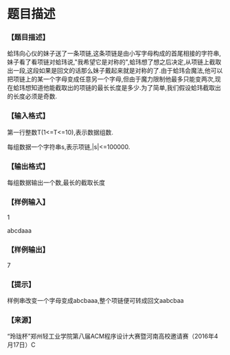 # 题目描述


<h3>
【题目描述】
</h3>
<p>
蛤玮向心仪的妹子送了一条项链,这条项链是由小写字母构成的首尾相接的字符串,妹子看了看项链对蛤玮说,&#34;我希望它是对称的&#34;,蛤玮想了想之后决定,从项链上截取出一段,这段如果是回文的话那么妹子戴起来就是对称的了.由于蛤玮会魔法,他可以把项链上的某一个字母变成任意另一个字母,但由于魔力限制他最多只能变两次,现在蛤玮想知道他能截取出的项链的最长长度是多少.为了简单,我们假设蛤玮截取出的长度必须是奇数.
</p>
<h3>
【输入格式】
</h3>
<p>
第一行整数T(1&lt;=T&lt;=10),表示数据组数.
</p>
<p>
每组数据一个字符串s,表示项链,|s|&lt;=100000.
</p>
<h3>
【输出格式】
</h3>
<p>
每组数据输出一个数,最长的截取长度
</p>
<h3>
【样例输入】
</h3>
<p>
</p><p>
1
</p>
<p>
abcdaaa
</p>
<p></p>
<h3>
【样例输出】
</h3>
<p>
7
</p>
<h3>
【提示】
</h3>
<p>
样例串改变一个字母变成abcbaaa,整个项链便可转成回文aabcbaa
</p>
<h3>
【来源】
</h3>
<p>
“玲珑杯”郑州轻工业学院第八届ACM程序设计大赛暨河南高校邀请赛（2016年4月17日）C
</p>
